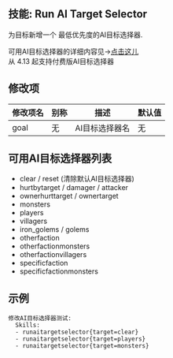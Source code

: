 技能: Run AI Target Selector
--------------------------

为目标新增一个 最低优先度的AI目标选择器.

可用AI目标选择器的详细内容见->[点击这儿](/实体/AI)  
从 4.13 起支持付费版AI目标选择器

修改项
----------

| 修改项名 | 别称    | 描述                                                                                                    | 默认值 |
|-----------|------------|----------------------------------------------------------------------------------------------------------------|---------------|
| goal | 无 | AI目标选择器名 | 无 |

可用AI目标选择器列表
------------------------

-   clear / reset (清除默认AI目标选择器)
-   hurtbytarget / damager / attacker
-   ownerhurttarget / ownertarget
-   monsters
-   players
-   villagers
-   iron_golems / golems
-   otherfaction
-   otherfactionmonsters
-   otherfactionvillagers
-   specificfaction
-   specificfactionmonsters

示例
-------

    修改AI目标选择器测试:
      Skills:
      - runaitargetselector{target=clear}
      - runaitargetselector{target=players}
      - runaitargetselector{target=monsters}